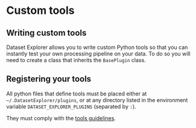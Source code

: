 # Custom tools


## Writing custom tools

Dataset Explorer allows you to write custom Python tools so that you can instantly test your own processing pipeline on your data.
To do so you will need to create a class that inherits the `BasePlugin` class.

## Registering your tools  

All python files that define tools must be placed either at `~/.DatasetExplorer/plugins`, or at any directory listed in the environment variable `DATASET_EXPLORER_PLUGINS` (separated by `:`).

They must comply with the [tools guidelines](./guidelines.md).
